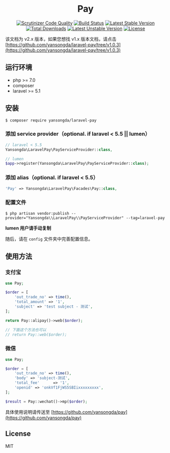 <h1 align="center">Pay</h1>

<p align="center">
<a href="https://scrutinizer-ci.com/g/yansongda/laravel-pay/?branch=master"><img src="https://scrutinizer-ci.com/g/yansongda/laravel-pay/badges/quality-score.png?b=master" alt="Scrutinizer Code Quality"></a>
<a href="https://scrutinizer-ci.com/g/yansongda/laravel-pay/build-status/master"><img src="https://scrutinizer-ci.com/g/yansongda/laravel-pay/badges/build.png?b=master" alt="Build Status"></a>
<a href="https://packagist.org/packages/yansongda/laravel-pay"><img src="https://poser.pugx.org/yansongda/laravel-pay/v/stable" alt="Latest Stable Version"></a>
<a href="https://packagist.org/packages/yansongda/laravel-pay"><img src="https://poser.pugx.org/yansongda/laravel-pay/downloads" alt="Total Downloads"></a>
<a href="https://packagist.org/packages/yansongda/laravel-pay"><img src="https://poser.pugx.org/yansongda/laravel-pay/v/unstable" alt="Latest Unstable Version"></a>
<a href="https://packagist.org/packages/yansongda/laravel-pay"><img src="https://poser.pugx.org/yansongda/laravel-pay/license" alt="License"></a>
</p>

该文档为 v2.x 版本，如果您想找 v1.x 版本文档，请点击[https://github.com/yansongda/laravel-pay/tree/v1.0.3](https://github.com/yansongda/laravel-pay/tree/v1.0.3)

## 运行环境

- php >= 7.0
- composer
- laravel >= 5.1

## 安装

```shell
$ composer require yansongda/laravel-pay
```

### 添加 service provider（optional. if laravel < 5.5 || lumen）

```php
// laravel < 5.5
Yansongda\LaravelPay\PayServiceProvider::class,

// lumen
$app->register(Yansongda\LaravelPay\PayServiceProvider::class);
```

### 添加 alias（optional. if laravel < 5.5）

```php
'Pay' => Yansongda\LaravelPay\Facades\Pay::class,
```

### 配置文件

```shell
$ php artisan vendor:publish --provider="Yansongda\\LaravelPay\\PayServiceProvider" --tag=laravel-pay
```

**lumen 用户请手动复制**

随后，请在 `config` 文件夹中完善配置信息。 

## 使用方法

### 支付宝
```php
use Pay;

$order = [
    'out_trade_no' => time(),
    'total_amount' => '1',
    'subject' => 'test subject - 测试',
];

return Pay::alipay()->web($order);

// 下面这个方法也可以
// return Pay::web($order);
```

### 微信
```php
use Pay;

$order = [
    'out_trade_no' => time(),
    'body' => 'subject-测试',
    'total_fee'      => '1',
    'openid' => 'onkVf1FjWS5SBIixxxxxxxxx',
];

$result = Pay::wechat()->mp($order);

```

具体使用说明请传送至 [https://github.com/yansongda/pay](https://github.com/yansongda/pay)

## License

MIT